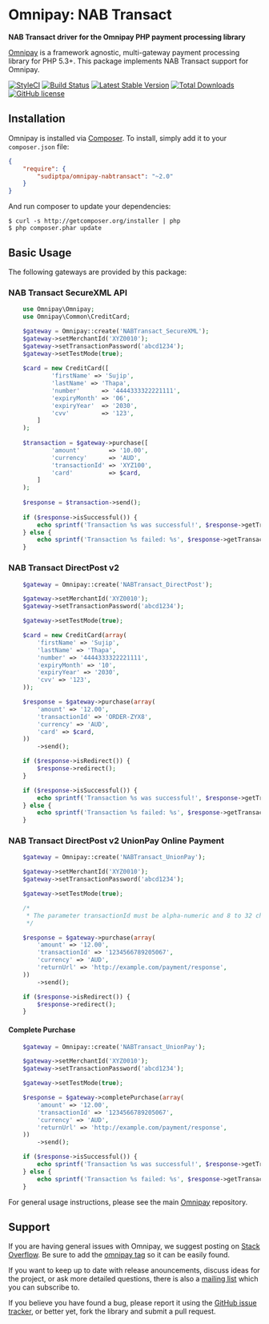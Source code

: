 # Omnipay: NAB Transact

**NAB Transact driver for the Omnipay PHP payment processing library**

[Omnipay](https://github.com/thephpleague/omnipay) is a framework agnostic, multi-gateway payment
processing library for PHP 5.3+. This package implements NAB Transact support for Omnipay.

[![StyleCI](https://styleci.io/repos/74269379/shield?branch=master)](https://styleci.io/repos/74269379)
[![Build Status](https://travis-ci.org/sudiptpa/omnipay-nabtransact.svg?branch=master)](https://travis-ci.org/sudiptpa/omnipay-nabtransact)
[![Latest Stable Version](https://poser.pugx.org/sudiptpa/omnipay-nabtransact/v/stable)](https://packagist.org/packages/sudiptpa/omnipay-nabtransact)
[![Total Downloads](https://poser.pugx.org/sudiptpa/omnipay-nabtransact/downloads)](https://packagist.org/packages/sudiptpa/omnipay-nabtransact)
[![GitHub license](https://img.shields.io/badge/license-MIT-blue.svg)](https://raw.githubusercontent.com/sudiptpa/omnipay-nabtransact/master/LICENSE)

## Installation

Omnipay is installed via [Composer](http://getcomposer.org/). To install, simply add it
to your `composer.json` file:

```json
{
    "require": {
        "sudiptpa/omnipay-nabtransact": "~2.0"
    }
}
```

And run composer to update your dependencies:

    $ curl -s http://getcomposer.org/installer | php
    $ php composer.phar update

## Basic Usage

The following gateways are provided by this package:

### NAB Transact SecureXML API

```php
    use Omnipay\Omnipay;
    use Omnipay\Common\CreditCard;

    $gateway = Omnipay::create('NABTransact_SecureXML');
    $gateway->setMerchantId('XYZ0010');
    $gateway->setTransactionPassword('abcd1234');
    $gateway->setTestMode(true);
 
    $card = new CreditCard([
            'firstName' => 'Sujip',
            'lastName' => 'Thapa',            
            'number'      => '4444333322221111',
            'expiryMonth' => '06',
            'expiryYear'  => '2030',
            'cvv'         => '123',
        ]
    );
 
    $transaction = $gateway->purchase([
            'amount'        => '10.00',
            'currency'      => 'AUD',
            'transactionId' => 'XYZ100',
            'card'          => $card,
        ]
    );
 
    $response = $transaction->send();
 
    if ($response->isSuccessful()) {
        echo sprintf('Transaction %s was successful!', $response->getTransactionReference());
    } else {
        echo sprintf('Transaction %s failed: %s', $response->getTransactionReference(), $response->getMessage());
    }

```
### NAB Transact DirectPost v2

```php
    $gateway = Omnipay::create('NABTransact_DirectPost');

    $gateway->setMerchantId('XYZ0010');
    $gateway->setTransactionPassword('abcd1234');

    $gateway->setTestMode(true);

    $card = new CreditCard(array(
        'firstName' => 'Sujip',
        'lastName' => 'Thapa',
        'number' => '4444333322221111',
        'expiryMonth' => '10',
        'expiryYear' => '2030',
        'cvv' => '123',
    ));

    $response = $gateway->purchase(array(
        'amount' => '12.00',
        'transactionId' => 'ORDER-ZYX8',
        'currency' => 'AUD',
        'card' => $card,
    ))
        ->send();

    if ($response->isRedirect()) {
        $response->redirect();
    }

    if ($response->isSuccessful()) {
        echo sprintf('Transaction %s was successful!', $response->getTransactionReference());
    } else {
        echo sprintf('Transaction %s failed: %s', $response->getTransactionReference(), $response->getMessage());
    }

```

### NAB Transact DirectPost v2 UnionPay Online Payment

```php
    $gateway = Omnipay::create('NABTransact_UnionPay');

    $gateway->setMerchantId('XYZ0010');
    $gateway->setTransactionPassword('abcd1234');

    $gateway->setTestMode(true);

    /*
     * The parameter transactionId must be alpha-numeric and 8 to 32 characters in length
     */

    $response = $gateway->purchase(array(
        'amount' => '12.00',
        'transactionId' => '1234566789205067',
        'currency' => 'AUD',
        'returnUrl' => 'http://example.com/payment/response',
    ))
        ->send();

    if ($response->isRedirect()) {
        $response->redirect();
    }
```

#### Complete Purchase

```php
    $gateway = Omnipay::create('NABTransact_UnionPay');

    $gateway->setMerchantId('XYZ0010');
    $gateway->setTransactionPassword('abcd1234');

    $gateway->setTestMode(true);

    $response = $gateway->completePurchase(array(
        'amount' => '12.00',
        'transactionId' => '1234566789205067',
        'currency' => 'AUD',
        'returnUrl' => 'http://example.com/payment/response',
    ))
        ->send();

    if ($response->isSuccessful()) {
        echo sprintf('Transaction %s was successful!', $response->getTransactionReference());
    } else {
        echo sprintf('Transaction %s failed: %s', $response->getTransactionReference(), $response->getMessage());
    }

```

For general usage instructions, please see the main [Omnipay](https://github.com/thephpleague/omnipay)
repository.

## Support

If you are having general issues with Omnipay, we suggest posting on
[Stack Overflow](http://stackoverflow.com/). Be sure to add the
[omnipay tag](http://stackoverflow.com/questions/tagged/omnipay) so it can be easily found.

If you want to keep up to date with release anouncements, discuss ideas for the project,
or ask more detailed questions, there is also a [mailing list](https://groups.google.com/forum/#!forum/omnipay) which
you can subscribe to.

If you believe you have found a bug, please report it using the [GitHub issue tracker](https://github.com/sudiptpa/nabtransact/issues),
or better yet, fork the library and submit a pull request.
